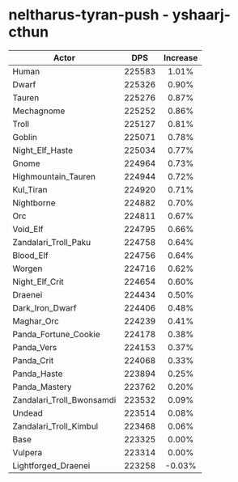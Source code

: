 # neltharus-tyran-push - yshaarj-cthun
| Actor | DPS | Increase |
|---|:---:|:---:|
|Human|225583|1.01%|
|Dwarf|225326|0.90%|
|Tauren|225276|0.87%|
|Mechagnome|225252|0.86%|
|Troll|225127|0.81%|
|Goblin|225071|0.78%|
|Night_Elf_Haste|225034|0.77%|
|Gnome|224964|0.73%|
|Highmountain_Tauren|224944|0.72%|
|Kul_Tiran|224920|0.71%|
|Nightborne|224882|0.70%|
|Orc|224811|0.67%|
|Void_Elf|224795|0.66%|
|Zandalari_Troll_Paku|224758|0.64%|
|Blood_Elf|224756|0.64%|
|Worgen|224716|0.62%|
|Night_Elf_Crit|224654|0.60%|
|Draenei|224434|0.50%|
|Dark_Iron_Dwarf|224406|0.48%|
|Maghar_Orc|224239|0.41%|
|Panda_Fortune_Cookie|224178|0.38%|
|Panda_Vers|224153|0.37%|
|Panda_Crit|224068|0.33%|
|Panda_Haste|223894|0.25%|
|Panda_Mastery|223762|0.20%|
|Zandalari_Troll_Bwonsamdi|223532|0.09%|
|Undead|223514|0.08%|
|Zandalari_Troll_Kimbul|223468|0.06%|
|Base|223325|0.00%|
|Vulpera|223314|0.00%|
|Lightforged_Draenei|223258|-0.03%|
